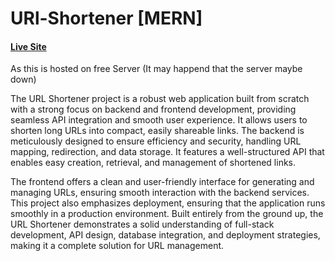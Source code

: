 <h1>URl-Shortener [MERN]</h1> <h4> <a href="https://url-shortner-frontend-vb32.onrender.com/"> Live Site</a></h4> <p>As this is hosted on free Server (It may happend that the server maybe down)</p>

The URL Shortener project is a robust web application built from scratch with a strong focus on backend and frontend development, providing seamless API integration and smooth user experience. It allows users to shorten long URLs into compact, easily shareable links. The backend is meticulously designed to ensure efficiency and security, handling URL mapping, redirection, and data storage. It features a well-structured API that enables easy creation, retrieval, and management of shortened links.

The frontend offers a clean and user-friendly interface for generating and managing URLs, ensuring smooth interaction with the backend services. This project also emphasizes deployment, ensuring that the application runs smoothly in a production environment. Built entirely from the ground up, the URL Shortener demonstrates a solid understanding of full-stack development, API design, database integration, and deployment strategies, making it a complete solution for URL management.
